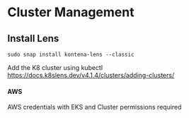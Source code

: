 # Cluster Management

## Install Lens

`sudo snap install kontena-lens --classic`

Add the K8 cluster using kubectl 
https://docs.k8slens.dev/v4.1.4/clusters/adding-clusters/

#### AWS

AWS credentials with EKS and Cluster permissions required
